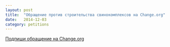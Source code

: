```yaml
---
layout: post
title:  "Обращение против строительства свинокомплексов на Change.org"
date:   2014-12-03
category: petitions
---
```


<a type="button" class="btn btn-danger btn-lg btn-block" href="https://www.change.org/p/%D1%81%D0%BF%D1%8B%D0%BD%D1%96%D1%86%D0%B5-%D0%B1%D1%83%D0%B4%D0%B0%D1%9E%D0%BD%D1%96%D1%86%D1%82%D0%B2%D0%B0-%D1%81%D0%B2%D1%96%D0%BD%D0%B0%D0%BA%D0%BE%D0%BC%D0%BF%D0%BB%D0%B5%D0%BA%D1%81%D0%B0%D1%9E-%D0%BD%D0%B0-%D1%81%D1%82%D0%BE-%D1%82%D1%8B%D1%81%D1%8F%D1%87-%D0%B3%D0%B0%D0%BB%D0%BE%D1%9E-%D1%83-%D0%BC%D0%B0%D0%BB%D0%B0%D0%B4%D0%B7%D0%B5%D1%87%D0%B0%D0%BD%D1%81%D0%BA%D1%96%D0%BC-%D1%80%D0%B0%D1%91%D0%BD%D0%B5-%D0%BB%D1%8F-%D0%B2-%D0%BC%D0%BE%D0%B9%D1%81%D1%96%D1%87%D1%8B-%D1%96-%D0%B2-%D1%81%D0%BE%D1%9E%D0%BB%D0%B0%D0%B2%D0%B0" title="Подпиши обращение против строительства двух свинокомплексов в районе Молодечно на Change.org" target="_blank">Подпиши обращение на Change.org</a>